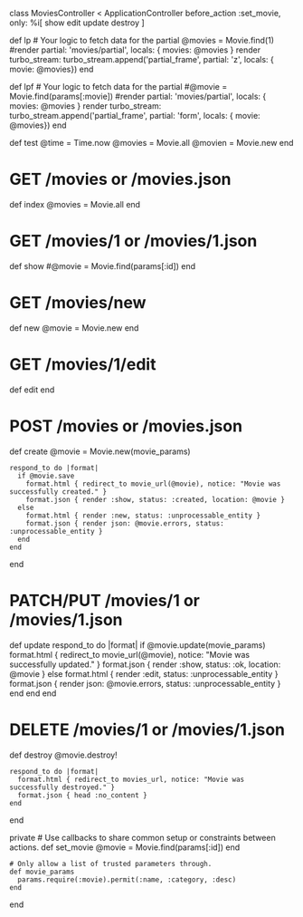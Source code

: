class MoviesController < ApplicationController
  before_action :set_movie, only: %i[ show edit update destroy ]

  def lp
    # Your logic to fetch data for the partial
    @movies = Movie.find(1)
    #render partial: 'movies/partial', locals: { movies: @movies }
    render turbo_stream: turbo_stream.append('partial_frame', partial: 'z', locals: { movie: @movies})
  end
  
  def lpf
    # Your logic to fetch data for the partial
    #@movie = Movie.find(params[:movie])
    #render partial: 'movies/partial', locals: { movies: @movies }
    render turbo_stream: turbo_stream.append('partial_frame', partial: 'form', locals: { movie: @movies})
  end

  def test
    @time = Time.now
    @movies = Movie.all
    @movien = Movie.new
  end

  # GET /movies or /movies.json
  def index
    @movies = Movie.all
  end

  # GET /movies/1 or /movies/1.json
  def show
    #@movie = Movie.find(params[:id])
  end

  # GET /movies/new
  def new
    @movie = Movie.new
  end

  # GET /movies/1/edit
  def edit
  end

  # POST /movies or /movies.json
  def create
    @movie = Movie.new(movie_params)

    respond_to do |format|
      if @movie.save
        format.html { redirect_to movie_url(@movie), notice: "Movie was successfully created." }
        format.json { render :show, status: :created, location: @movie }
      else
        format.html { render :new, status: :unprocessable_entity }
        format.json { render json: @movie.errors, status: :unprocessable_entity }
      end
    end
  end

  # PATCH/PUT /movies/1 or /movies/1.json
  def update
    respond_to do |format|
      if @movie.update(movie_params)
        format.html { redirect_to movie_url(@movie), notice: "Movie was successfully updated." }
        format.json { render :show, status: :ok, location: @movie }
      else
        format.html { render :edit, status: :unprocessable_entity }
        format.json { render json: @movie.errors, status: :unprocessable_entity }
      end
    end
  end

  # DELETE /movies/1 or /movies/1.json
  def destroy
    @movie.destroy!

    respond_to do |format|
      format.html { redirect_to movies_url, notice: "Movie was successfully destroyed." }
      format.json { head :no_content }
    end
  end

  private
    # Use callbacks to share common setup or constraints between actions.
    def set_movie
      @movie = Movie.find(params[:id])
    end

    # Only allow a list of trusted parameters through.
    def movie_params
      params.require(:movie).permit(:name, :category, :desc)
    end
end

